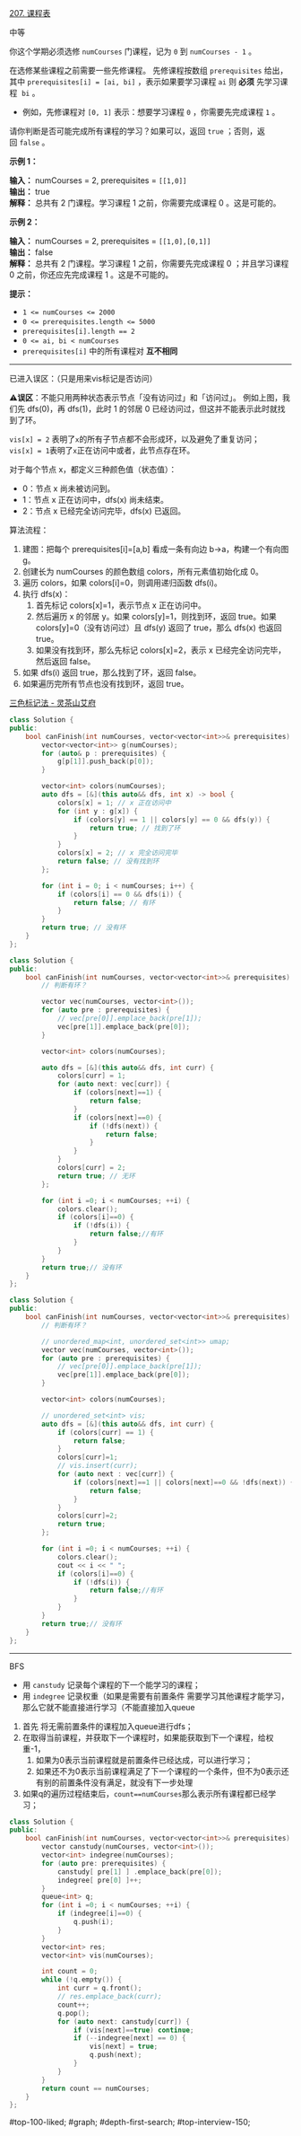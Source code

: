 [207. 课程表](https://leetcode.cn/problems/course-schedule/)

中等

你这个学期必须选修 `numCourses` 门课程，记为 `0` 到 `numCourses - 1` 。

在选修某些课程之前需要一些先修课程。 先修课程按数组 `prerequisites` 给出，其中 `prerequisites[i] = [ai, bi]` ，表示如果要学习课程 `ai` 则 **必须** 先学习课程  `bi` 。

- 例如，先修课程对 `[0, 1]` 表示：想要学习课程 `0` ，你需要先完成课程 `1` 。

请你判断是否可能完成所有课程的学习？如果可以，返回 `true` ；否则，返回 `false` 。

**示例 1：**

**输入：** numCourses = 2, prerequisites = `[[1,0]]`  
**输出：** true  
**解释：** 总共有 2 门课程。学习课程 1 之前，你需要完成课程 0 。这是可能的。

**示例 2：**

**输入：** numCourses = 2, prerequisites = `[[1,0],[0,1]]`  
**输出：** false  
**解释：** 总共有 2 门课程。学习课程 1 之前，你需要先完成​课程 0 ；并且学习课程 0 之前，你还应先完成课程 1 。这是不可能的。

**提示：**

- `1 <= numCourses <= 2000`
- `0 <= prerequisites.length <= 5000`
- `prerequisites[i].length == 2`
- `0 <= ai, bi < numCourses`
- `prerequisites[i]` 中的所有课程对 **互不相同**
---- ----

已进入误区：（只是用来vis标记是否访问）

⚠**误区**：不能只用两种状态表示节点「没有访问过」和「访问过」。
例如上图，我们先 dfs(0)，再 dfs(1)，此时 1 的邻居 0 已经访问过，但这并不能表示此时就找到了环。

`vis[x] = 2` 表明了`x`的所有子节点都不会形成环，以及避免了重复访问；  
`vis[x] = 1`表明了`x`正在访问中或者，此节点存在环。

对于每个节点 x，都定义三种颜色值（状态值）：

- 0：节点 x 尚未被访问到。
- 1：节点 x 正在访问中，dfs(x) 尚未结束。
- 2：节点 x 已经完全访问完毕，dfs(x) 已返回。

算法流程：

1. 建图：把每个 prerequisites[i]=[a,b] 看成一条有向边 b→a，构建一个有向图 g。
2. 创建长为 numCourses 的颜色数组 colors，所有元素值初始化成 0。
3. 遍历 colors，如果 colors[i]=0，则调用递归函数 dfs(i)。
4. 执行 dfs(x)：
    1. 首先标记 colors[x]=1，表示节点 x 正在访问中。
    2. 然后遍历 x 的邻居 y。如果 colors[y]=1，则找到环，返回 true。如果 colors[y]=0（没有访问过）且 dfs(y) 返回了 true，那么 dfs(x) 也返回 true。
    3. 如果没有找到环，那么先标记 colors[x]=2，表示 x 已经完全访问完毕，然后返回 false。
5. 如果 dfs(i) 返回 true，那么找到了环，返回 false。
6. 如果遍历完所有节点也没有找到环，返回 true。


[三色标记法 - 灵茶山艾府](https://leetcode.cn/problems/course-schedule/solutions/2992884/san-se-biao-ji-fa-pythonjavacgojsrust-by-pll7/)
```cpp
class Solution {
public:
    bool canFinish(int numCourses, vector<vector<int>>& prerequisites) {
        vector<vector<int>> g(numCourses);
        for (auto& p : prerequisites) {
            g[p[1]].push_back(p[0]);
        }

        vector<int> colors(numCourses);
        auto dfs = [&](this auto&& dfs, int x) -> bool {
            colors[x] = 1; // x 正在访问中
            for (int y : g[x]) {
                if (colors[y] == 1 || colors[y] == 0 && dfs(y)) {
                    return true; // 找到了环
                }
            }
            colors[x] = 2; // x 完全访问完毕
            return false; // 没有找到环
        };

        for (int i = 0; i < numCourses; i++) {
            if (colors[i] == 0 && dfs(i)) {
                return false; // 有环
            }
        }
        return true; // 没有环
    }
};
```

```cpp
class Solution {
public:
    bool canFinish(int numCourses, vector<vector<int>>& prerequisites) {
        // 判断有环？

        vector vec(numCourses, vector<int>());
        for (auto pre : prerequisites) {
            // vec[pre[0]].emplace_back(pre[1]);
            vec[pre[1]].emplace_back(pre[0]);
        }

        vector<int> colors(numCourses);

        auto dfs = [&](this auto&& dfs, int curr) {
            colors[curr] = 1;
            for (auto next: vec[curr]) {
                if (colors[next]==1) {
                    return false;
                }
                if (colors[next]==0) {
                    if (!dfs(next)) {
                        return false;
                    }
                }
            }
            colors[curr] = 2;
            return true; // 无环
        };

        for (int i =0; i < numCourses; ++i) {
            colors.clear();
            if (colors[i]==0) {
                if (!dfs(i)) {
                    return false;//有环
                }
            }
        }
        return true;// 没有环
    }
};
```

```cpp
class Solution {
public:
    bool canFinish(int numCourses, vector<vector<int>>& prerequisites) {
        // 判断有环？

        // unordered_map<int, unordered_set<int>> umap;
        vector vec(numCourses, vector<int>());
        for (auto pre : prerequisites) {
            // vec[pre[0]].emplace_back(pre[1]);
            vec[pre[1]].emplace_back(pre[0]);
        }

        vector<int> colors(numCourses);

        // unordered_set<int> vis;
        auto dfs = [&](this auto&& dfs, int curr) {
            if (colors[curr] == 1) {
                return false;
            }
            colors[curr]=1;
            // vis.insert(curr);
            for (auto next : vec[curr]) {
                if (colors[next]==1 || colors[next]==0 && !dfs(next)) {
                    return false;
                }
            }
            colors[curr]=2;
            return true;
        };

        for (int i =0; i < numCourses; ++i) {
            colors.clear();
            cout << i << " ";
            if (colors[i]==0) {
                if (!dfs(i)) {
                    return false;//有环
                }
            }
        }
        return true;// 没有环
    }
};
```

----
BFS
- 用 `canstudy` 记录每个课程的下一个能学习的课程；
- 用 `indegree` 记录权重（如果是需要有前置条件 需要学习其他课程才能学习，那么它就不能直接进行学习（不能直接加入queue
1. 首先 将无需前置条件的课程加入queue进行dfs；
2. 在取得当前课程，并获取下一个课程时，如果能获取到下一个课程，给权重-1，
    1. 如果为0表示当前课程就是前置条件已经达成，可以进行学习；
    2. 如果还不为0表示当前课程满足了下一个课程的一个条件，但不为0表示还有别的前置条件没有满足，就没有下一步处理
3. 如果q的遍历过程结束后，`count==numCourses`那么表示所有课程都已经学习；
```cpp
class Solution {
public:
    bool canFinish(int numCourses, vector<vector<int>>& prerequisites) {
        vector canstudy(numCourses, vector<int>());
        vector<int> indegree(numCourses);
        for (auto pre: prerequisites) {
            canstudy[ pre[1] ] .emplace_back(pre[0]);
            indegree[ pre[0] ]++;
        }
        queue<int> q;
        for (int i =0; i < numCourses; ++i) {
            if (indegree[i]==0) {
                q.push(i);
            }
        }
        vector<int> res;
        vector<int> vis(numCourses);

        int count = 0;
        while (!q.empty()) {
            int curr = q.front();
            // res.emplace_back(curr);
            count++;
            q.pop();
            for (auto next: canstudy[curr]) {
                if (vis[next]==true) continue;
                if (--indegree[next] == 0) {
                    vis[next] = true;
                    q.push(next);
                }
            }
        }
        return count == numCourses;
    }
};
```
#top-100-liked; #graph; #depth-first-search; #top-interview-150; 